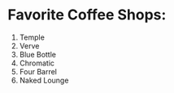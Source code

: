 # Favorite Coffee Shops:
1. Temple
2. Verve
3. Blue Bottle
4. Chromatic
5. Four Barrel
6. Naked Lounge
